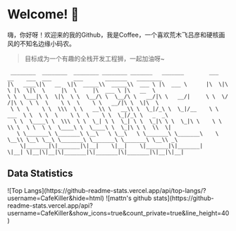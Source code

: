 # Welcome! 👋

嗨，你好呀！欢迎来的我的Github，我是Coffee，一个喜欢荒木飞吕彦和硬核画风的不知名边缘小码农。   

> 目标成为一个有趣的全栈开发工程狮，一起加油呀~

```
 ________  ________  ________ ________ _______   _______        ___  __    ___  ___       ___       _______   ________     
|\   ____\|\   __  \|\  _____\\  _____\\  ___ \ |\  ___ \      |\  \|\  \ |\  \|\  \     |\  \     |\  ___ \ |\   __  \    
\ \  \___|\ \  \|\  \ \  \__/\ \  \__/\ \   __/|\ \   __/|     \ \  \/  /|\ \  \ \  \    \ \  \    \ \   __/|\ \  \|\  \   
 \ \  \    \ \  \\\  \ \   __\\ \   __\\ \  \_|/_\ \  \_|/__    \ \   ___  \ \  \ \  \    \ \  \    \ \  \_|/_\ \   _  _\  
  \ \  \____\ \  \\\  \ \  \_| \ \  \_| \ \  \_|\ \ \  \_|\ \    \ \  \\ \  \ \  \ \  \____\ \  \____\ \  \_|\ \ \  \\  \| 
   \ \_______\ \_______\ \__\   \ \__\   \ \_______\ \_______\    \ \__\\ \__\ \__\ \_______\ \_______\ \_______\ \__\\ _\ 
    \|_______|\|_______|\|__|    \|__|    \|_______|\|_______|     \|__| \|__|\|__|\|_______|\|_______|\|_______|\|__|\|__|

```

## Data Statistics

<!-- GitHub数据统计 -->
<!-- 生成图片见https://metrics.lecoq.io/ -->
<div >
  <!-- <img height="150px" src="https://github-readme-stats-kk.vercel.app/api?username=CafeKiller&hide_title=true&hide_border=true&show_icons=trueline_height=21&text_color=000&icon_color=000&theme=graywhite" />
  <img height="150px" src="https://github-readme-stats-kk.vercel.app/api/top-langs/?username=CafeKiller&hide_title=true&hide_border=true&layout=compact&langs_count=6&text_color=000&icon_color=fff&theme=graywhite" /> -->
  ![Top Langs](https://github-readme-stats.vercel.app/api/top-langs/?username=CafeKiller&hide=html)
  ![mattn's github stats](https://github-readme-stats.vercel.app/api?username=CafeKiller&show_icons=true&count_private=true&line_height=40)
</div>
